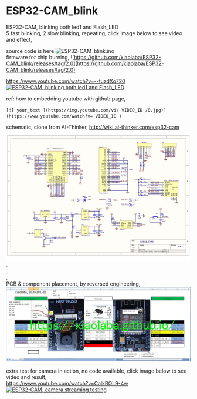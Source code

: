 # ESP32-CAM_blink
ESP32-CAM, blinking both led1 and Flash_LED  
5 fast blinking, 2 slow blinking, repeating, click image below to see video and effect,

source code is here ![ESP32-CAM_blink.ino](ESP32-CAM_blink.ino)  
firmware for chip burning, ![https://github.com/xiaolaba/ESP32-CAM_blink/releases/tag/2.0](https://github.com/xiaolaba/ESP32-CAM_blink/releases/tag/2.0)


https://www.youtube.com/watch?v=--tuzdXo720  
[![ESP32-CAM, blinking both led1 and Flash_LED](https://img.youtube.com/vi/--tuzdXo720/0.jpg)](https://www.youtube.com/watch?v=--tuzdXo720)




ref: how to embedding youtube with github page,  
```  
[![ your_text ](https://img.youtube.com/vi/ VIDEO_ID /0.jpg)](https://www.youtube.com/watch?v= VIDEO_ID )
```  
  
  
schematic, clone from AI-Thinker, http://wiki.ai-thinker.com/esp32-cam
![ESP32-CAM_SCHEMATIC.jpg](ESP32-CAM_SCHEMATIC.jpg)  
.  
.  
.  
PCB & component placement, by reversed engineering,  
![ESP32-CAM_COMPONENT.JPG](ESP32-CAM_COMPONENT.JPG)  


extra test for camera in action, no code available, click image below to see video and result,  
https://www.youtube.com/watch?v=CalkROL9-4w  
[![ESP32-CAM, camera streaming testing](https://img.youtube.com/vi/CalkROL9-4w/0.jpg)](https://www.youtube.com/watch?v=CalkROL9-4w)
